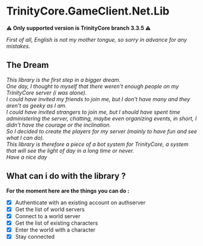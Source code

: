 # TrinityCore.GameClient.Net.Lib
**:warning: Only supported version is TrinityCore branch 3.3.5 :warning:**

_First of all, English is not my mother tongue, so sorry in advance for any mistakes._

## The Dream
_This library is the first step in a bigger dream._  
_One day, I thought to myself that there weren't enough people on my TrinityCore server (i was alone)._   
_I could have invited my friends to join me, but I don't have many and they aren't as geeky as I am._   
_I could have invited strangers to join me, but I should have spent time administering the server, chatting, maybe even organizing events, in short, I didn't have the courage or the inclination._  
_So I decided to create the players for my server (mainly to have fun and see what I can do)._  
_This library is therefore a piece of a bot system for TrinityCore, a system that will see the light of day in a long time or never._   
_Have a nice day_  

## What can i do with the library ?
**For the moment here are the things you can do :**
- [x] Authenticate with an existing account on authserver
- [x] Get the list of world servers
- [x] Connect to a world server
- [x] Get the list of existing characters
- [x] Enter the world with a character
- [x] Stay connected
